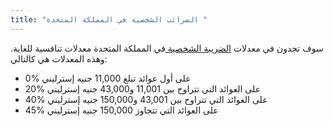 ```yaml
---
title: "الضرائب الشخصية في المملكة المتحدة "
---
```

سوف تجدون في معدلات [الضريبة الشخصية ](https://www.gov.uk/topic/personal-tax) في المملكة المتحدة معدلات تنافسية للغاية. وهذه المعدلات هي كالتالي:
 
- 	0% على أول عوائد تبلغ 11,000 جنيه إسترليني
- 	20% على العوائد التي تتراوح بين 11,001 و43,000 جنيه إسترليني
- 	40% على العوائد التي تتراوح بين 43,001 و150,000 جنيه إسترليني
- 	45% على العوائد التي تتجاوز 150,000 جنيه إسترليني
